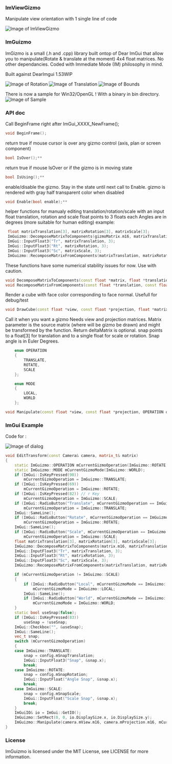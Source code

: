 ### ImViewGizmo
Manipulate view orientation with 1 single line of code

![Image of ImViewGizmo](http://i.imgur.com/7UVcyDd.gif)

### ImGuizmo

ImGizmo is a small (.h and .cpp) library built ontop of Dear ImGui that allow you to manipulate(Rotate & translate at the moment) 4x4 float matrices. No other dependancies. Coded with Immediate Mode (IM) philosophy in mind.

Built against DearImgui 1.53WIP

![Image of Rotation](http://i.imgur.com/y4mcVoT.gif)
![Image of Translation](http://i.imgur.com/o8q8iHq.gif)
![Image of Bounds](http://i.imgur.com/3Ez5LBr.gif)

There is now a sample for Win32/OpenGL ! With a binary in bin directory.
![Image of Sample](https://i.imgur.com/nXlzyqD.png)

### API doc

Call BeginFrame right after ImGui_XXXX_NewFrame();

```C++
void BeginFrame();
```

return true if mouse cursor is over any gizmo control (axis, plan or screen component)

```C++
bool IsOver();**
```

return true if mouse IsOver or if the gizmo is in moving state

```C++
bool IsUsing();**
```

enable/disable the gizmo. Stay in the state until next call to Enable. gizmo is rendered with gray half transparent color when disabled

```C++
void Enable(bool enable);**
```

helper functions for manualy editing translation/rotation/scale with an input float
translation, rotation and scale float points to 3 floats each
Angles are in degrees (more suitable for human editing)
example:

```C++
 float matrixTranslation[3], matrixRotation[3], matrixScale[3];
 ImGuizmo::DecomposeMatrixToComponents(gizmoMatrix.m16, matrixTranslation, matrixRotation, matrixScale);
 ImGui::InputFloat3("Tr", matrixTranslation, 3);
 ImGui::InputFloat3("Rt", matrixRotation, 3);
 ImGui::InputFloat3("Sc", matrixScale, 3);
 ImGuizmo::RecomposeMatrixFromComponents(matrixTranslation, matrixRotation, matrixScale, gizmoMatrix.m16);
```

These functions have some numerical stability issues for now. Use with caution.
	
```C++
void DecomposeMatrixToComponents(const float *matrix, float *translation, float *rotation, float *scale);
void RecomposeMatrixFromComponents(const float *translation, const float *rotation, const float *scale, float *matrix);**
```

Render a cube with face color corresponding to face normal. Usefull for debug/test

```C++
void DrawCube(const float *view, const float *projection, float *matrix);**
```

Call it when you want a gizmo
Needs view and projection matrices. 
Matrix parameter is the source matrix (where will be gizmo be drawn) and might be transformed by the function. Return deltaMatrix is optional. snap points to a float[3] for translation and to a single float for scale or rotation. Snap angle is in Euler Degrees.

```C++
	enum OPERATION
	{
		TRANSLATE,
		ROTATE,
		SCALE
	};

	enum MODE
	{
		LOCAL,
		WORLD
	};

void Manipulate(const float *view, const float *projection, OPERATION operation, MODE mode, float *matrix, float *deltaMatrix = 0, float *snap = 0);**
```

### ImGui Example

Code for :

![Image of dialog](http://i.imgur.com/GL5flN1.png)

```C++
void EditTransform(const Camera& camera, matrix_t& matrix)
{
	static ImGuizmo::OPERATION mCurrentGizmoOperation(ImGuizmo::ROTATE);
	static ImGuizmo::MODE mCurrentGizmoMode(ImGuizmo::WORLD);
	if (ImGui::IsKeyPressed(90))
		mCurrentGizmoOperation = ImGuizmo::TRANSLATE;
	if (ImGui::IsKeyPressed(69))
		mCurrentGizmoOperation = ImGuizmo::ROTATE;
	if (ImGui::IsKeyPressed(82)) // r Key
		mCurrentGizmoOperation = ImGuizmo::SCALE;
	if (ImGui::RadioButton("Translate", mCurrentGizmoOperation == ImGuizmo::TRANSLATE))
		mCurrentGizmoOperation = ImGuizmo::TRANSLATE;
	ImGui::SameLine();
	if (ImGui::RadioButton("Rotate", mCurrentGizmoOperation == ImGuizmo::ROTATE))
		mCurrentGizmoOperation = ImGuizmo::ROTATE;
	ImGui::SameLine();
	if (ImGui::RadioButton("Scale", mCurrentGizmoOperation == ImGuizmo::SCALE))
		mCurrentGizmoOperation = ImGuizmo::SCALE;
	float matrixTranslation[3], matrixRotation[3], matrixScale[3];
	ImGuizmo::DecomposeMatrixToComponents(matrix.m16, matrixTranslation, matrixRotation, matrixScale);
	ImGui::InputFloat3("Tr", matrixTranslation, 3);
	ImGui::InputFloat3("Rt", matrixRotation, 3);
	ImGui::InputFloat3("Sc", matrixScale, 3);
	ImGuizmo::RecomposeMatrixFromComponents(matrixTranslation, matrixRotation, matrixScale, matrix.m16);

	if (mCurrentGizmoOperation != ImGuizmo::SCALE)
	{
		if (ImGui::RadioButton("Local", mCurrentGizmoMode == ImGuizmo::LOCAL))
			mCurrentGizmoMode = ImGuizmo::LOCAL;
		ImGui::SameLine();
		if (ImGui::RadioButton("World", mCurrentGizmoMode == ImGuizmo::WORLD))
			mCurrentGizmoMode = ImGuizmo::WORLD;
	}
	static bool useSnap(false);
	if (ImGui::IsKeyPressed(83))
		useSnap = !useSnap;
	ImGui::Checkbox("", &useSnap);
	ImGui::SameLine();
	vec_t snap;
	switch (mCurrentGizmoOperation)
	{
	case ImGuizmo::TRANSLATE:
		snap = config.mSnapTranslation;
		ImGui::InputFloat3("Snap", &snap.x);
		break;
	case ImGuizmo::ROTATE:
		snap = config.mSnapRotation;
		ImGui::InputFloat("Angle Snap", &snap.x);
		break;
	case ImGuizmo::SCALE:
		snap = config.mSnapScale;
		ImGui::InputFloat("Scale Snap", &snap.x);
		break;
	}
	ImGuiIO& io = ImGui::GetIO();
	ImGuizmo::SetRect(0, 0, io.DisplaySize.x, io.DisplaySize.y);
	ImGuizmo::Manipulate(camera.mView.m16, camera.mProjection.m16, mCurrentGizmoOperation, mCurrentGizmoMode, matrix.m16, NULL, useSnap ? &snap.x : NULL);
}
```

### License

ImGuizmo is licensed under the MIT License, see LICENSE for more information.
